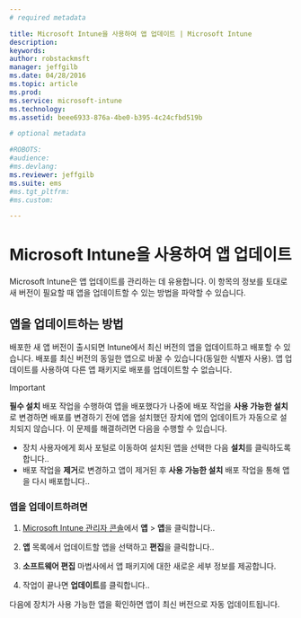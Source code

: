 ```yaml
---
# required metadata

title: Microsoft Intune을 사용하여 앱 업데이트 | Microsoft Intune
description:
keywords:
author: robstackmsft
manager: jeffgilb
ms.date: 04/28/2016
ms.topic: article
ms.prod:
ms.service: microsoft-intune
ms.technology:
ms.assetid: beee6933-876a-4be0-b395-4c24cfbd519b

# optional metadata

#ROBOTS:
#audience:
#ms.devlang:
ms.reviewer: jeffgilb
ms.suite: ems
#ms.tgt_pltfrm:
#ms.custom:

---
```


# Microsoft Intune을 사용하여 앱 업데이트
Microsoft Intune은 앱 업데이트를 관리하는 데 유용합니다. 이 항목의 정보를 토대로 새 버전이 필요할 때 앱을 업데이트할 수 있는 방법을 파악할 수 있습니다.

## 앱을 업데이트하는 방법
배포한 새 앱 버전이 출시되면 Intune에서 최신 버전의 앱을 업데이트하고 배포할 수 있습니다. 배포를 최신 버전의 동일한 앱으로 바꿀 수 있습니다(동일한 식별자 사용). 앱 업데이트를 사용하여 다른 앱 패키지로 배포를 업데이트할 수 없습니다.

> [!IMPORTANT]
> **필수 설치** 배포 작업을 수행하여 앱을 배포했다가 나중에 배포 작업을 **사용 가능한 설치**로 변경하면 배포를 변경하기 전에 앱을 설치했던 장치에 앱의 업데이트가 자동으로 설치되지 않습니다. 이 문제를 해결하려면 다음을 수행할 수 있습니다.
> 
> -   장치 사용자에게 회사 포털로 이동하여 설치된 앱을 선택한 다음 **설치**를 클릭하도록 합니다..
> -   배포 작업을 **제거**로 변경하고 앱이 제거된 후 **사용 가능한 설치** 배포 작업을 통해 앱을 다시 배포합니다..

### 앱을 업데이트하려면

1.  [Microsoft Intune 관리자 콘솔](https://manage.microsoft.com)에서 **앱** &gt; **앱**을 클릭합니다..

2.  **앱** 목록에서 업데이트할 앱을 선택하고 **편집**을 클릭합니다..

3.  **소프트웨어 편집** 마법사에서 앱 패키지에 대한 새로운 세부 정보를 제공합니다.

4.  작업이 끝나면 **업데이트**를 클릭합니다..

다음에 장치가 사용 가능한 앱을 확인하면 앱이 최신 버전으로 자동 업데이트됩니다.





<!--HONumber=May16_HO1-->


